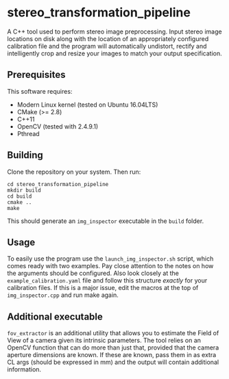 # stereo_transformation_pipeline

A C++ tool used to perform stereo image preprocessing.
Input stereo image locations on disk along with the location of an appropriately configured calibration file
and the program will automatically undistort, rectify and intelligently crop and resize your images to match
your output specification.

## Prerequisites
This software requires:
- Modern Linux kernel (tested on Ubuntu 16.04LTS)
- CMake (>= 2.8)
- C++11
- OpenCV (tested with 2.4.9.1)
- Pthread

## Building
Clone the repository on your system. Then run:

```
cd stereo_transformation_pipeline
mkdir build
cd build
cmake ..
make
```

This should generate an `img_inspector` executable in the `build` folder.

## Usage
To easily use the program use the `launch_img_inspector.sh` script, which comes ready with two examples.
Pay close attention to the notes on how the arguments should be configured.
Also look closely at the `example_calibration.yaml` file and follow this structure *exactly* for your calibration
files. If this is a major issue, edit the macros at the top of `img_inspector.cpp` and run make again.

## Additional executable
`fov_extractor` is an additional utility that allows you to estimate the Field of View of a camera given its intrinsic parameters.
The tool relies on an OpenCV function that can do more than just that, provided that the camera aperture dimensions are known.
If these are known, pass them in as extra CL args (should be expressed in mm) and the output will contain additional information.
